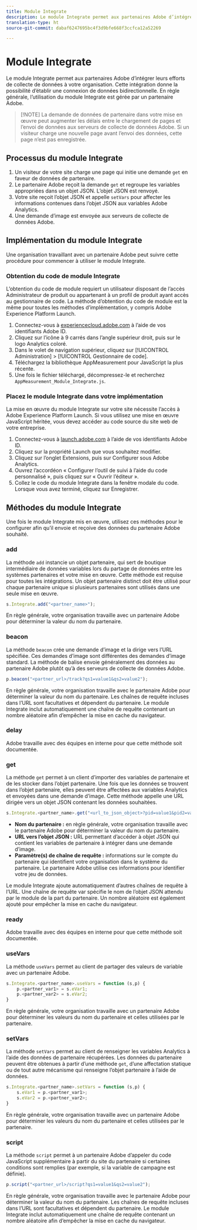 ```yaml
---
title: Module Integrate
description: Le module Integrate permet aux partenaires Adobe d’intégrer leurs efforts de collecte de données à votre organisation.
translation-type: ht
source-git-commit: dabaf6247695bc4f3d9bfe668f3ccfca12a52269

---
```



# Module Integrate

Le module Integrate permet aux partenaires Adobe d’intégrer leurs efforts de collecte de données à votre organisation. Cette intégration donne la possibilité d’établir une connexion de données bidirectionnelle. En règle générale, l’utilisation du module Integrate est gérée par un partenaire Adobe.

>[!NOTE] La demande de données de partenaire dans votre mise en œuvre peut augmenter les délais entre le chargement de pages et l’envoi de données aux serveurs de collecte de données Adobe. Si un visiteur charge une nouvelle page avant l’envoi des données, cette page n’est pas enregistrée.

## Processus du module Integrate

1. Un visiteur de votre site charge une page qui initie une demande `get` en faveur de données de partenaire.
2. Le partenaire Adobe reçoit la demande `get` et regroupe les variables appropriées dans un objet JSON. L’objet JSON est renvoyé.
3. Votre site reçoit l’objet JSON et appelle `setVars` pour affecter les informations contenues dans l’objet JSON aux variables Adobe Analytics.
4. Une demande d’image est envoyée aux serveurs de collecte de données Adobe.

## Implémentation du module Integrate

Une organisation travaillant avec un partenaire Adobe peut suivre cette procédure pour commencer à utiliser le module Integrate.

### Obtention du code de module Integrate

L’obtention du code de module requiert un utilisateur disposant de l’accès Administrateur de produit ou appartenant à un profil de produit ayant accès au gestionnaire de code. La méthode d’obtention du code de module est la même pour toutes les méthodes d’implémentation, y compris Adobe Experience Platform Launch.

1. Connectez-vous à [experiencecloud.adobe.com](https://experiencecloud.adobe.com) à l’aide de vos identifiants Adobe ID.
1. Cliquez sur l’icône à 9 carrés dans l’angle supérieur droit, puis sur le logo Analytics coloré.
1. Dans le volet de navigation supérieur, cliquez sur [!UICONTROL Administration] > [!UICONTROL Gestionnaire de code].
1. Téléchargez la bibliothèque AppMeasurement pour JavaScript la plus récente.
1. Une fois le fichier téléchargé, décompressez-le et recherchez `AppMeasurement_Module_Integrate.js`.

### Placez le module Integrate dans votre implémentation

La mise en œuvre du module Integrate sur votre site nécessite l’accès à Adobe Experience Platform Launch. Si vous utilisez une mise en œuvre JavaScript héritée, vous devez accéder au code source du site web de votre entreprise.

1. Connectez-vous à [launch.adobe.com](https://launch.adobe.com) à l’aide de vos identifiants Adobe ID.
2. Cliquez sur la propriété Launch que vous souhaitez modifier.
3. Cliquez sur l’onglet Extensions, puis sur Configurer sous Adobe Analytics.
4. Ouvrez l’accordéon « Configurer l’outil de suivi à l’aide du code personnalisé », puis cliquez sur « Ouvrir l’éditeur ».
5. Collez le code du module Integrate dans la fenêtre modale du code. Lorsque vous avez terminé, cliquez sur Enregistrer.

## Méthodes du module Integrate

Une fois le module Integrate mis en œuvre, utilisez ces méthodes pour le configurer afin qu’il envoie et reçoive des données du partenaire Adobe souhaité.

### add

La méthode `add` instancie un objet partenaire, qui sert de boutique intermédiaire de données variables lors du partage de données entre les systèmes partenaires et votre mise en œuvre. Cette méthode est requise pour toutes les intégrations. Un objet partenaire distinct doit être utilisé pour chaque partenaire unique si plusieurs partenaires sont utilisés dans une seule mise en œuvre.

```JavaScript
s.Integrate.add("<partner_name>");
```

En règle générale, votre organisation travaille avec un partenaire Adobe pour déterminer la valeur du nom du partenaire.

### beacon

La méthode `beacon` crée une demande d’image et la dirige vers l’URL spécifiée. Ces demandes d’image sont différentes des demandes d’image standard. La méthode de balise envoie généralement des données au partenaire Adobe plutôt qu’à des serveurs de collecte de données Adobe.

```JavaScript
p.beacon("<partner_url>/track?qs1=value1&qs2=value2");
```

En règle générale, votre organisation travaille avec le partenaire Adobe pour déterminer la valeur du nom du partenaire. Les chaînes de requête incluses dans l’URL sont facultatives et dépendent du partenaire. Le module Integrate inclut automatiquement une chaîne de requête contenant un nombre aléatoire afin d’empêcher la mise en cache du navigateur.

### delay

Adobe travaille avec des équipes en interne pour que cette méthode soit documentée.

### get

La méthode `get` permet à un client d’importer des variables de partenaire et de les stocker dans l’objet partenaire. Une fois que les données se trouvent dans l’objet partenaire, elles peuvent être affectées aux variables Analytics et envoyées dans une demande d’image. Cette méthode appelle une URL dirigée vers un objet JSON contenant les données souhaitées.

```JavaScript
s.Integrate.<partner_name>.get("<url_to_json_object>?pid=value1&pid2=value2");
```

* **Nom du partenaire :** en règle générale, votre organisation travaille avec le partenaire Adobe pour déterminer la valeur du nom du partenaire.
* **URL vers l’objet JSON :** URL permettant d’accéder à objet JSON qui contient les variables de partenaire à intégrer dans une demande d’image.
* **Paramètre(s) de chaîne de requête :** informations sur le compte du partenaire qui identifient votre organisation dans le système du partenaire. Le partenaire Adobe utilise ces informations pour identifier votre jeu de données.

Le module Integrate ajoute automatiquement d’autres chaînes de requête à l’URL. Une chaîne de requête var spécifie le nom de l’objet JSON attendu par le module de la part du partenaire. Un nombre aléatoire est également ajouté pour empêcher la mise en cache du navigateur.

### ready

Adobe travaille avec des équipes en interne pour que cette méthode soit documentée.

### useVars

La méthode `useVars` permet au client de partager des valeurs de variable avec un partenaire Adobe.

```JavaScript
s.Integrate.<partner_name>.useVars = function (s,p) {
    p.<partner_var1> = s.eVar1;
    p.<partner_var2> = s.eVar2;
}
```

En règle générale, votre organisation travaille avec un partenaire Adobe pour déterminer les valeurs du nom du partenaire et celles utilisées par le partenaire.

### setVars

La méthode `setVars` permet au client de renseigner les variables Analytics à l’aide des données de partenaire récupérées. Les données du partenaire peuvent être obtenues à partir d’une méthode `get`, d’une affectation statique ou de tout autre mécanisme qui renseigne l’objet partenaire à l’aide de données.

```JavaScript
s.Integrate.<partner_name>.setVars = function (s,p) {
    s.eVar1 = p.<partner_var1>;
    s.eVar2 = p.<partner_var2>;
}
```

En règle générale, votre organisation travaille avec un partenaire Adobe pour déterminer les valeurs du nom du partenaire et celles utilisées par le partenaire.

### script

La méthode `script` permet à un partenaire Adobe d’appeler du code JavaScript supplémentaire à partir du site du partenaire si certaines conditions sont remplies (par exemple, si la variable de campagne est définie).

```JavaScript
p.script("<partner_url>/script?qs1=value1&qs2=value2");
```

En règle générale, votre organisation travaille avec le partenaire Adobe pour déterminer la valeur du nom du partenaire. Les chaînes de requête incluses dans l’URL sont facultatives et dépendent du partenaire. Le module Integrate inclut automatiquement une chaîne de requête contenant un nombre aléatoire afin d’empêcher la mise en cache du navigateur.
